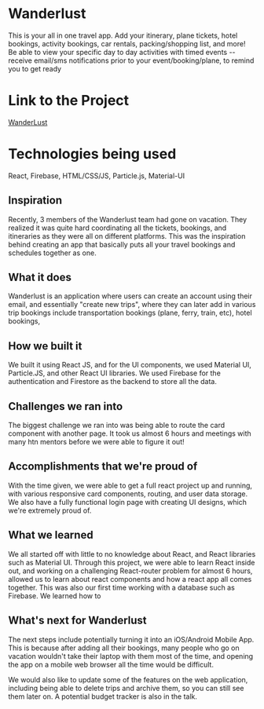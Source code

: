# Wanderlust

This is your all in one travel app. Add your itinerary, plane tickets, hotel bookings, activity bookings, car rentals, packing/shopping list, and more! Be able to view your specific day to day activities with timed events -- receive email/sms notifications prior to your event/booking/plane, to remind you to get ready

# Link to the Project

[WanderLust](https://wanderlust-htn.vercel.app/create-trip)

# Technologies being used

React, Firebase, HTML/CSS/JS, Particle.js, Material-UI

## Inspiration

Recently, 3 members of the Wanderlust team had gone on vacation. They realized it was quite hard coordinating all the tickets, bookings, and itineraries as they were all on different platforms. This was the inspiration behind creating an app that basically puts all your travel bookings and schedules together as one.

## What it does

Wanderlust is an application where users can create an account using their email, and essentially "create new trips", where they can later add in various trip bookings include transportation bookings (plane, ferry, train, etc), hotel bookings,

## How we built it

We built it using React JS, and for the UI components, we used Material UI, Particle.JS, and other React UI libraries. We used Firebase for the authentication and Firestore as the backend to store all the data.

## Challenges we ran into

The biggest challenge we ran into was being able to route the card component with another page. It took us almost 6 hours and meetings with many htn mentors before we were able to figure it out!

## Accomplishments that we're proud of

With the time given, we were able to get a full react project up and running, with various responsive card components, routing, and user data storage. We also have a fully functional login page with creating UI designs, which we're extremely proud of.

## What we learned

We all started off with little to no knowledge about React, and React libraries such as Material UI. Through this project, we were able to learn React inside out, and working on a challenging React-router problem for almost 6 hours, allowed us to learn about react components and how a react app all comes together. This was also our first time working with a database such as Firebase. We learned how to

## What's next for Wanderlust

The next steps include potentially turning it into an iOS/Android Mobile App. This is because after adding all their bookings, many people who go on vacation wouldn't take their laptop with them most of the time, and opening the app on a mobile web browser all the time would be difficult.

We would also like to update some of the features on the web application, including being able to delete trips and archive them, so you can still see them later on. A potential budget tracker is also in the talk.
